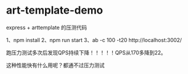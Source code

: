 # art-template-demo
express + arttemplate 的压测代码



1、npm install
2、npm run start
3、ab -c 100 -t20 http://localhost:3002/


跑压力测试多次后发现QPS持续下降！！！！！QPS从170多降到22。

这种性能快有什么用呢？都通不过压力测试
